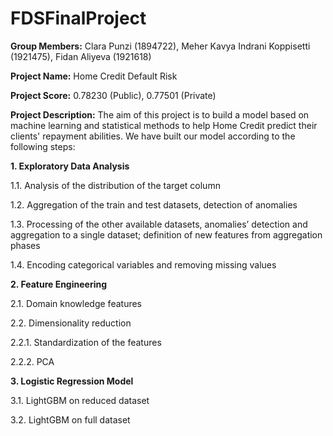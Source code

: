 # FDSFinalProject
**Group Members:** Clara Punzi (1894722), Meher Kavya Indrani Koppisetti (1921475), Fidan Aliyeva (1921618)

**Project Name:** Home Credit Default Risk

**Project Score:** 0.78230 (Public), 0.77501 (Private)

**Project Description:** The aim of this project is to build a model based on machine learning and statistical methods to help Home Credit predict their clients' repayment abilities. We have built our model according to the following steps:

**1. Exploratory Data Analysis**

 1.1. Analysis of the distribution of the target column

 1.2. Aggregation of the train and test datasets, detection of anomalies

 1.3. Processing of the other available datasets, anomalies’ detection and aggregation to a single dataset; definition of new features from aggregation phases

 1.4. Encoding categorical variables and removing missing values

**2. Feature Engineering**

 2.1. Domain knowledge features

 2.2. Dimensionality reduction

   2.2.1. Standardization of the features

   2.2.2. PCA

**3. Logistic Regression Model**

 3.1. LightGBM on reduced dataset

 3.2. LightGBM on full dataset
